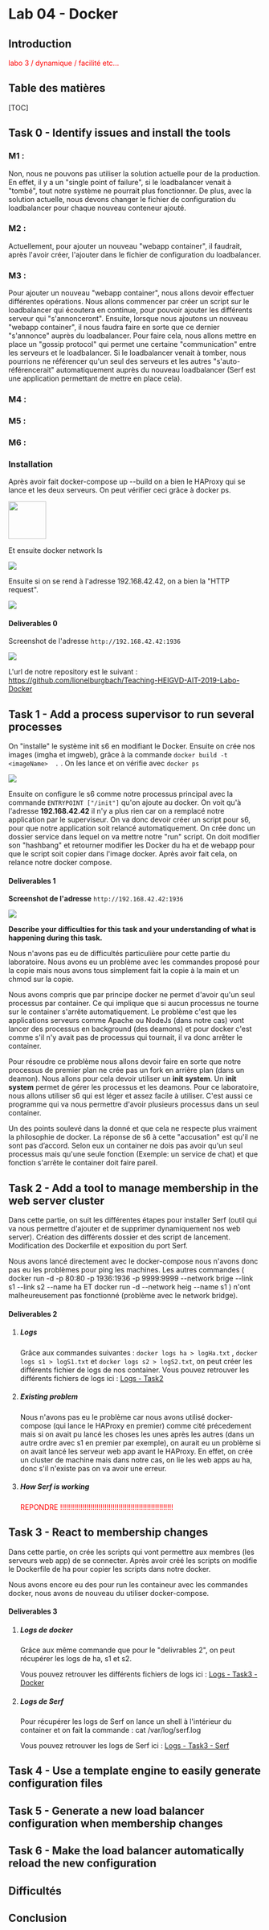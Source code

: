# 	Lab 04 - Docker 

## Introduction

<span style='color:red'>labo 3 / dynamique / facilité etc...</span>

## Table des matières 

[TOC]



## Task 0 - Identify issues and install the tools

### M1 : 

Non, nous ne pouvons pas utiliser la solution actuelle pour de la production. En effet, il y a un "single point of failure", si le loadbalancer venait à "tombé", tout notre système ne pourrait plus fonctionner. De plus, avec la solution actuelle, nous devons changer le fichier de configuration du loadbalancer pour chaque nouveau conteneur ajouté.

### M2 :

Actuellement, pour ajouter un nouveau "webapp container", il faudrait, après l'avoir créer, l'ajouter dans le fichier de configuration du loadbalancer.

### M3 :

Pour ajouter un nouveau "webapp container", nous allons devoir effectuer différentes opérations. Nous allons commencer par créer un script sur le loadbalancer qui écoutera en continue, pour pouvoir ajouter les différents serveur qui "s'annonceront". Ensuite, lorsque nous ajoutons un nouveau "webapp container", il nous faudra faire en sorte que ce dernier "s'annonce" auprès du loadbalancer. Pour faire cela, nous allons mettre en place un "gossip protocol" qui permet une certaine "communication" entre les serveurs et le loadbalancer. Si le loadbalancer venait à tomber, nous pourrions ne référencer qu'un seul des serveurs et les autres "s'auto-référencerait" automatiquement auprès du nouveau loadbalancer (Serf est une application permettant de mettre en place cela).

### M4 :

### M5 : 

### M6 :

### Installation 

Après avoir fait docker-compose up --build on a bien le HAProxy qui se lance et les deux serveurs. On peut vérifier ceci grâce à docker ps.

<img height="75" src="/home/guillaume/Bureau/AIT/Labo4/Teaching-HEIGVD-AIT-2019-Labo-Docker/report/Images/Task_0_Installation_docker_ps.png"  />

Et ensuite docker network ls 

<img src="/home/guillaume/Bureau/AIT/Labo4/Teaching-HEIGVD-AIT-2019-Labo-Docker/report/Images/Task_0_Installation_docker_network.png"  />



Ensuite si on se rend à l'adresse 192.168.42.42, on a bien la "HTTP request".

<img src="/home/guillaume/Bureau/AIT/Labo4/Teaching-HEIGVD-AIT-2019-Labo-Docker/report/Images/Task_0_192.168.42.42.png"  />



#### **Deliverables 0**

Screenshot de l'adresse  `http://192.168.42.42:1936`

<img src="/home/guillaume/Bureau/AIT/Labo4/Teaching-HEIGVD-AIT-2019-Labo-Docker/report/Images/Task_0_HAProxy.png"  />

L'url de notre repository est le suivant : https://github.com/lionelburgbach/Teaching-HEIGVD-AIT-2019-Labo-Docker

## Task 1 - Add a process supervisor to run several processes

On "installe" le système init s6 en modifiant le Docker. Ensuite on crée nos images (imgha et imgweb), grâce à la commande `docker build -t <imageName>  .` . On les lance et on vérifie avec `docker ps`

<img src="/home/guillaume/Bureau/AIT/Labo4/Teaching-HEIGVD-AIT-2019-Labo-Docker/report/Images/Task_1_docker_ps.png"  />

Ensuite on configure le s6 comme notre processus principal avec la commande `ENTRYPOINT ["/init"]` qu'on ajoute au docker. On voit qu'à l'adresse **192.168.42.42** il n'y a plus rien car on a remplacé notre application par le superviseur. On va donc devoir créer un script pour s6, pour que notre application soit relancé automatiquement. On crée donc un dossier service dans lequel on va mettre notre "run" script. On doit modifier son "hashbang" et retourner modifier les Docker du ha et de webapp pour que le script soit copier dans l'image docker. Après avoir fait cela, on relance notre docker compose. 

#### **Deliverables 1**

**Screenshot de l'adresse**  `http://192.168.42.42:1936`

<img src="/home/guillaume/Bureau/AIT/Labo4/Teaching-HEIGVD-AIT-2019-Labo-Docker/report/Images/Task_1_HAProxy.png"  />

**Describe your difficulties for this task and your understanding of what is happening during this task.**

Nous n'avons pas eu de difficultés particulière pour cette partie du laboratoire. Nous avons eu un problème avec les commandes proposé pour la copie mais nous avons tous simplement fait la copie à la main et un chmod sur la copie.

Nous avons compris que par principe docker ne permet d'avoir qu'un seul processus par container. Ce qui implique que si aucun processus ne tourne sur le container s'arrête automatiquement. Le problème c'est que les applications serveurs comme Apache ou NodeJs (dans notre cas) vont lancer des processus en background (des deamons) et pour docker c'est comme s'il n'y avait pas de processus qui tournait, il va donc arrêter le container.

Pour résoudre ce problème nous allons devoir faire en sorte que notre processus de premier plan ne crée pas un fork en arrière plan (dans un deamon). Nous allons pour cela devoir utiliser un **init system**. Un **init system** permet de gérer les processus et les deamons. Pour ce laboratoire, nous allons utiliser s6 qui est léger et assez facile à utiliser. C'est aussi ce programme qui va nous permettre d'avoir plusieurs processus dans un seul container.

Un des points soulevé dans la donné et que cela ne respecte plus vraiment la philosophie de docker. La réponse de s6 à cette "accusation" est qu'il ne sont pas d’accord. Selon eux un container ne dois pas avoir qu'un seul processus mais qu'une seule fonction (Exemple: un service de chat) et que fonction s'arrête le container doit faire pareil. 

## Task 2 - Add a tool to manage membership in the web server cluster

Dans cette partie, on suit les différentes étapes pour installer Serf (outil qui va nous permettre d'ajouter et de supprimer dynamiquement nos web server). Création des différents dossier et des script de lancement. Modification des Dockerfile et exposition du port Serf. 

Nous avons lancé directement avec le docker-compose nous n'avons donc pas eu les problèmes pour ping les machines. Les autres commandes  ( docker run -d -p 80:80 -p 1936:1936 -p 9999:9999 --network brige --link s1 --link s2 --name ha <imageName> ET docker run -d --network heig --name s1 <imageName>) n'ont malheureusement pas fonctionné (problème avec le network bridge).

#### **Deliverables 2**

1. ##### Logs

   Grâce aux commandes suivantes : `docker logs ha > logHa.txt` , `docker logs s1 > logS1.txt` et `docker logs s2 > logS2.txt`, on peut créer les différents fichier de logs de nos container.
   Vous pouvez retrouver les différents fichiers de logs ici : [Logs - Task2](https://github.com/lionelburgbach/Teaching-HEIGVD-AIT-2019-Labo-Docker/tree/master/logs/Task_2)

2. ##### Existing problem

   Nous n'avons pas eu le problème car nous avons utilisé docker-compose (qui lance le HAProxy en premier) comme cité précedement mais si on avait pu lancé les choses les unes après les autres (dans un autre ordre avec s1 en premier par exemple), on aurait eu un problème si on avait lancé les serveur web app avant le HAProxy. En effet, on crée un cluster de machine mais dans notre cas, on lie les web apps au ha, donc s'il n'existe pas on va avoir une erreur. 

3. ##### How Serf is working 

   <span style='color:red'>REPONDRE !!!!!!!!!!!!!!!!!!!!!!!!!!!!!!!!!!!!!!!!!!!!!!!!!!!!!!!!</span>

## Task 3 - React to membership changes

Dans cette partie, on crée les scripts qui vont permettre aux membres (les serveurs web app) de se connecter. Après avoir créé les scripts on modifie le Dockerfile de ha pour copier les scripts dans notre docker.

Nous avons encore eu des pour run les containeur avec les commandes docker, nous avons de nouveau du utiliser docker-compose.

#### **Deliverables 3**

1. ##### Logs de docker

   Grâce aux même commande que pour le "delivrables 2", on peut récupérer les logs de ha, s1 et s2.

   Vous pouvez retrouver les différents fichiers de logs ici : [Logs - Task3 - Docker](https://github.com/lionelburgbach/Teaching-HEIGVD-AIT-2019-Labo-Docker/tree/master/logs/Task_3/Logs_Docker)

2. ##### Logs de Serf

   Pour récupérer les logs de Serf on lance un shell à l'intérieur du container et on fait la commande : cat /var/log/serf.log

   Vous pouvez retrouver les logs de Serf ici :  [Logs - Task3 - Serf](https://github.com/lionelburgbach/Teaching-HEIGVD-AIT-2019-Labo-Docker/tree/master/logs/Task_3/Logs_Serf)

   

## Task 4 - Use a template engine to easily generate configuration files

## Task 5 - Generate a new load balancer configuration when membership changes

## Task 6 - Make the load balancer automatically reload the new configuration



## Difficultés 

## Conclusion